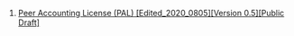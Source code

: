 1. [Peer Accounting License (PAL) [Edited_2020_0805][Version 0.5][Public Draft]](https://docs.google.com/document/d/1092Czin0cGB9CxFufHe_mkGslI_uzASr9jowgPZSBsI/edit#heading=h.gjdgxs)
